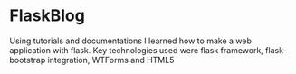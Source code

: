 # FlaskBlog
Using tutorials and documentations I learned how to make a web application with flask.
Key technologies used were flask framework, flask-bootstrap integration, WTForms and HTML5

